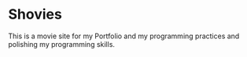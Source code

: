 # Shovies
This is a movie site for my Portfolio and my programming practices and polishing my programming skills.
